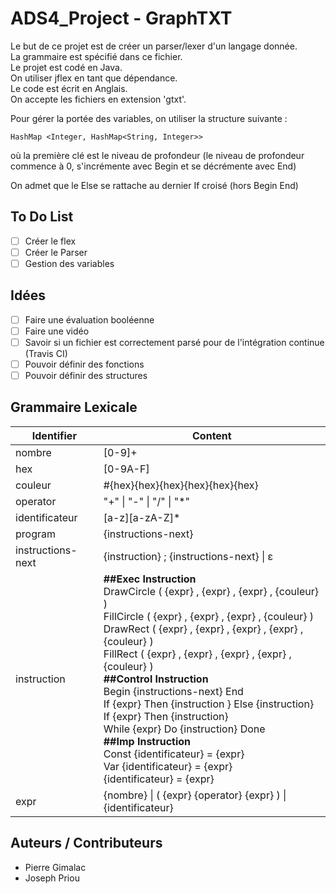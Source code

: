 # ADS4_Project - GraphTXT
Le but de ce projet est de créer un parser/lexer d'un langage donnée.  
La grammaire est spécifié dans ce fichier.  
Le projet est codé en Java.  
On utiliser jflex en tant que dépendance.  
Le code est écrit en Anglais.  
On accepte les fichiers en extension 'gtxt'.  

Pour gérer la portée des variables, on utiliser la structure suivante :  
```
HashMap <Integer, HashMap<String, Integer>>
```
où la première clé est le niveau de profondeur (le niveau de profondeur commence à 0, s'incrémente avec Begin et se décrémente avec End)  

On admet que le Else se rattache au dernier If croisé (hors Begin End)  

## To Do List

 - [ ] Créer le flex
 - [ ] Créer le Parser
 - [ ] Gestion des variables

## Idées

 - [ ] Faire une évaluation booléenne
 - [ ] Faire une vidéo
 - [ ] Savoir si un fichier est correctement parsé pour de l'intégration continue (Travis CI)
 - [ ] Pouvoir définir des fonctions
 - [ ] Pouvoir définir des structures

## Grammaire Lexicale

| Identifier | Content |
| ---------- | ------- |
| nombre | [0-9]+ |
| hex | [0-9A-F] |
| couleur | #{hex}{hex}{hex}{hex}{hex}{hex} |
| operator | "+" \| "-" \| "/" \| "*" |
| identificateur | [a-z][a-zA-Z]* |
| program | {instructions-next} |
| instructions-next | {instruction} ; {instructions-next} \| &#x3b5; |
| instruction | <b>##Exec Instruction</b> <br> DrawCircle ( {expr} , {expr} , {expr} , {couleur} ) <br> FillCircle ( {expr} , {expr} , {expr} , {couleur} ) <br> DrawRect ( {expr} , {expr} , {expr} , {expr} , {couleur} ) <br> FillRect ( {expr} , {expr} , {expr} , {expr} , {couleur} ) <br> <b>##Control Instruction</b> <br> Begin {instructions-next} End <br> If {expr} Then {instruction } Else {instruction} <br> If {expr} Then {instruction} <br> While {expr} Do {instruction} Done <br> <b>##Imp Instruction</b> <br> Const {identificateur} = {expr} <br> Var {identificateur} = {expr} <br> {identificateur} = {expr} |
| expr | {nombre} \| ( {expr} {operator} {expr} ) \| {identificateur} |

## Auteurs / Contributeurs
- Pierre Gimalac
- Joseph Priou
                                                                                                                                                                                                                                                                                                                                                                                                                                                                                                                               
